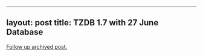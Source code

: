 
---
layout: post
title: TZDB 1.7 with 27 June Database
---
[Follow up archived post.](/alex.ciobanu.org/index54a8.html)